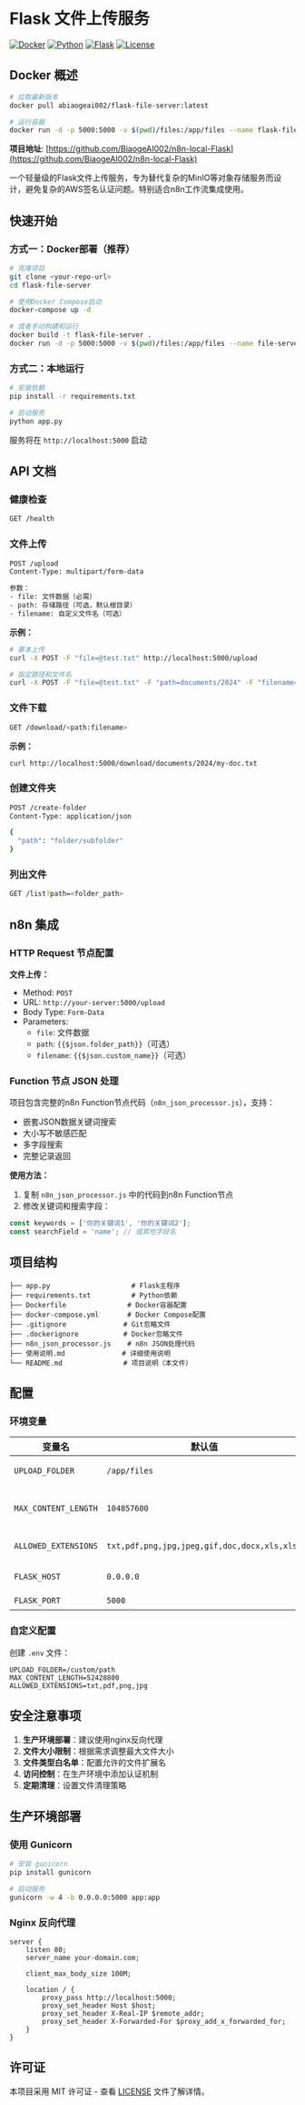 # Flask 文件上传服务

[![Docker](https://img.shields.io/badge/Docker-Ready-blue.svg)](https://www.docker.com/)
[![Python](https://img.shields.io/badge/Python-3.11+-green.svg)](https://www.python.org/)
[![Flask](https://img.shields.io/badge/Flask-2.3+-red.svg)](https://flask.palletsprojects.com/)
[![License](https://img.shields.io/badge/License-MIT-yellow.svg)](LICENSE)

## Docker 概述

```bash
# 拉取最新版本
docker pull abiaogeai002/flask-file-server:latest

# 运行容器
docker run -d -p 5000:5000 -v $(pwd)/files:/app/files --name flask-file-server abiaogeai002/flask-file-server:latest
```

**项目地址**: [https://github.com/BiaogeAI002/n8n-local-Flask](https://github.com/BiaogeAI002/n8n-local-Flask)

一个轻量级的Flask文件上传服务，专为替代复杂的MinIO等对象存储服务而设计，避免复杂的AWS签名认证问题。特别适合n8n工作流集成使用。

## 快速开始

### 方式一：Docker部署（推荐）

```bash
# 克隆项目
git clone <your-repo-url>
cd flask-file-server

# 使用Docker Compose启动
docker-compose up -d

# 或者手动构建和运行
docker build -t flask-file-server .
docker run -d -p 5000:5000 -v $(pwd)/files:/app/files --name file-server flask-file-server
```

### 方式二：本地运行

```bash
# 安装依赖
pip install -r requirements.txt

# 启动服务
python app.py
```

服务将在 `http://localhost:5000` 启动

## API 文档

### 健康检查
```bash
GET /health
```

### 文件上传
```bash
POST /upload
Content-Type: multipart/form-data

参数：
- file: 文件数据（必需）
- path: 存储路径（可选，默认根目录）
- filename: 自定义文件名（可选）
```

**示例：**
```bash
# 基本上传
curl -X POST -F "file=@test.txt" http://localhost:5000/upload

# 指定路径和文件名
curl -X POST -F "file=@test.txt" -F "path=documents/2024" -F "filename=my-doc.txt" http://localhost:5000/upload
```

### 文件下载
```bash
GET /download/<path:filename>
```

**示例：**
```bash
curl http://localhost:5000/download/documents/2024/my-doc.txt
```

### 创建文件夹
```bash
POST /create-folder
Content-Type: application/json

{
  "path": "folder/subfolder"
}
```

### 列出文件
```bash
GET /list?path=<folder_path>
```

## n8n 集成

### HTTP Request 节点配置

**文件上传：**
- Method: `POST`
- URL: `http://your-server:5000/upload`
- Body Type: `Form-Data`
- Parameters:
  - `file`: 文件数据
  - `path`: `{{$json.folder_path}}`（可选）
  - `filename`: `{{$json.custom_name}}`（可选）

### Function 节点 JSON 处理

项目包含完整的n8n Function节点代码（`n8n_json_processor.js`），支持：
- 嵌套JSON数据关键词搜索
- 大小写不敏感匹配
- 多字段搜索
- 完整记录返回

**使用方法：**
1. 复制 `n8n_json_processor.js` 中的代码到n8n Function节点
2. 修改关键词和搜索字段：
```javascript
const keywords = ['你的关键词1', '你的关键词2'];
const searchField = 'name'; // 或其他字段名
```

## 项目结构

```
├── app.py                    # Flask主程序
├── requirements.txt          # Python依赖
├── Dockerfile               # Docker容器配置
├── docker-compose.yml       # Docker Compose配置
├── .gitignore              # Git忽略文件
├── .dockerignore           # Docker忽略文件
├── n8n_json_processor.js    # n8n JSON处理代码
├── 使用说明.md              # 详细使用说明
└── README.md               # 项目说明（本文件）
```

## 配置

### 环境变量

| 变量名 | 默认值 | 说明 |
|--------|--------|------|
| `UPLOAD_FOLDER` | `/app/files` | 文件存储路径 |
| `MAX_CONTENT_LENGTH` | `104857600` | 最大文件大小（100MB） |
| `ALLOWED_EXTENSIONS` | `txt,pdf,png,jpg,jpeg,gif,doc,docx,xls,xlsx` | 允许的文件扩展名 |
| `FLASK_HOST` | `0.0.0.0` | 服务监听地址 |
| `FLASK_PORT` | `5000` | 服务端口 |

### 自定义配置

创建 `.env` 文件：
```env
UPLOAD_FOLDER=/custom/path
MAX_CONTENT_LENGTH=52428800
ALLOWED_EXTENSIONS=txt,pdf,png,jpg
```

## 安全注意事项

1. **生产环境部署**：建议使用nginx反向代理
2. **文件大小限制**：根据需求调整最大文件大小
3. **文件类型白名单**：配置允许的文件扩展名
4. **访问控制**：在生产环境中添加认证机制
5. **定期清理**：设置文件清理策略

## 生产环境部署

### 使用 Gunicorn

```bash
# 安装 gunicorn
pip install gunicorn

# 启动服务
gunicorn -w 4 -b 0.0.0.0:5000 app:app
```

### Nginx 反向代理

```nginx
server {
    listen 80;
    server_name your-domain.com;
    
    client_max_body_size 100M;
    
    location / {
        proxy_pass http://localhost:5000;
        proxy_set_header Host $host;
        proxy_set_header X-Real-IP $remote_addr;
        proxy_set_header X-Forwarded-For $proxy_add_x_forwarded_for;
    }
}
```

## 许可证

本项目采用 MIT 许可证 - 查看 [LICENSE](LICENSE) 文件了解详情。